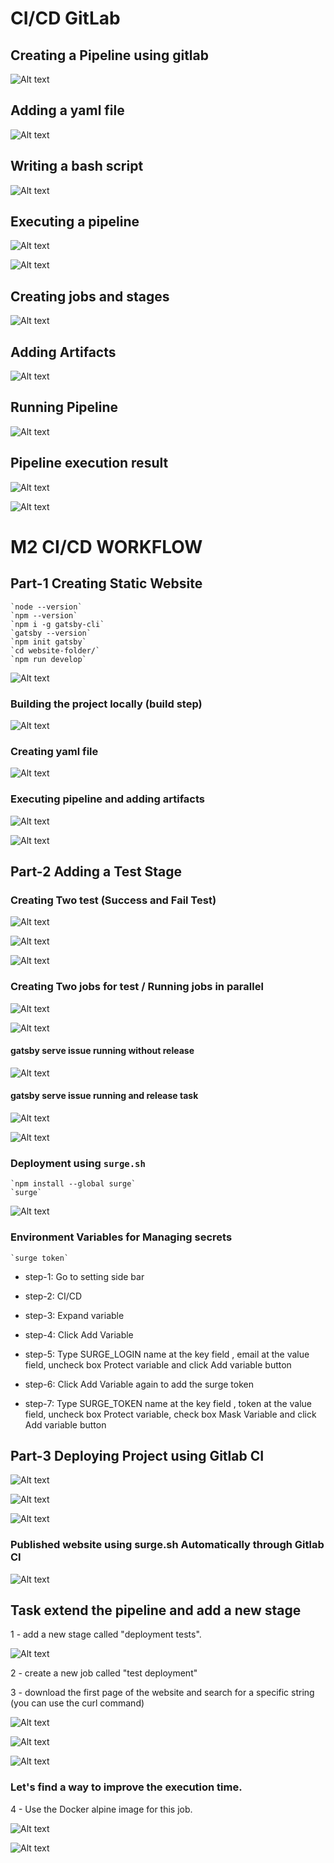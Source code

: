# CI/CD GitLab 

## Creating a Pipeline using gitlab

![Alt text](m1_ci_cd_gitlab/images/creating-pipeline.png)

## Adding a yaml file 

![Alt text](m1_ci_cd_gitlab/images/yaml-file.png)

## Writing a bash script

![Alt text](m1_ci_cd_gitlab/images/creating-file.png)

## Executing a pipeline

![Alt text](m1_ci_cd_gitlab/images/pipe-line-job.png)

![Alt text](m1_ci_cd_gitlab/images/gitlab-execution.png)

## Creating jobs and stages

![Alt text](m1_ci_cd_gitlab/images/pipeline-stages.png)

## Adding Artifacts

![Alt text](m1_ci_cd_gitlab/images/artifacts.png)

## Running Pipeline

![Alt text](m1_ci_cd_gitlab/images/finish-results.png)

## Pipeline execution result

![Alt text](m1_ci_cd_gitlab/images/test-results.png)

![Alt text](m1_ci_cd_gitlab/images/test-result2.png)


# M2 CI/CD WORKFLOW

## Part-1 Creating Static Website

    `node --version`
    `npm --version`
    `npm i -g gatsby-cli`
    `gatsby --version`
    `npm init gatsby`
    `cd website-folder/`
    `npm run develop`

![Alt text](m2_ci_cd_workflow/images/static-website.png)

### Building the project locally (build step)

![Alt text](m2_ci_cd_workflow/images/build-step.png)


### Creating yaml file

![Alt text](m2_ci_cd_workflow/images/creating-yaml.png)

### Executing pipeline and adding artifacts

![Alt text](m2_ci_cd_workflow/images/uploading-artifacts.png)

![Alt text](m2_ci_cd_workflow/images/browse-artifacts.png)

## Part-2 Adding a Test Stage 

### Creating Two test (Success and Fail Test)

![Alt text](m2_ci_cd_workflow/images/test-stage.png)


![Alt text](m2_ci_cd_workflow/images/test-stage-pipeline.png)

![Alt text](m2_ci_cd_workflow/images/failed-status.png)

### Creating Two jobs for test / Running jobs in parallel

![Alt text](m2_ci_cd_workflow/images/second-job-test.png)

![Alt text](m2_ci_cd_workflow/images/running-tests-parallel.png)

#### gatsby serve issue running without release

![Alt text](m2_ci_cd_workflow/images/gatsby-serve.png)

#### gatsby serve issue running and release task

![Alt text](m2_ci_cd_workflow/images/gatsby-serve-release.png)

![Alt text](m2_ci_cd_workflow/images/pipelines-after-release.png)

### Deployment using `surge.sh`

    `npm install --global surge`
    `surge`


![Alt text](m2_ci_cd_workflow/images/surge-website.png)


### Environment Variables for Managing secrets

    `surge token`
    
- step-1: Go to setting side bar

- step-2: CI/CD

- step-3: Expand variable

- step-4: Click Add Variable

- step-5: Type SURGE_LOGIN name at the key field , email at the value field, uncheck box Protect variable and click Add variable button

- step-6: Click Add Variable again to add the surge token

- step-7: Type SURGE_TOKEN name at the key field , token at the value field, uncheck box Protect variable, check box Mask Variable and click Add variable button

## Part-3 Deploying Project using Gitlab CI


![Alt text](m2_ci_cd_workflow/images/stages-three.png)

![Alt text](m2_ci_cd_workflow/images/deploy-stage.png)

![Alt text](m2_ci_cd_workflow/images/deploy-pipeline.png)

### Published website using surge.sh Automatically through Gitlab CI

![Alt text](m2_ci_cd_workflow/images/surge-published.png)


## Task extend the pipeline and add a new stage

1 - add a new stage called "deployment tests".

![Alt text](m2_ci_cd_workflow/images/deployment-test-new-stage.png)

2 - create a new job called "test deployment"

3 - download the first page of the website and search for a specific string (you can use the curl command)

![Alt text](m2_ci_cd_workflow/images/deployment-tests-stage.png)

![Alt text](m2_ci_cd_workflow/images/deployment-tests-pipeline.png)


![Alt text](m2_ci_cd_workflow/images/deployment-tests-log.png)

### Let's find a way to improve the execution time.

4 - Use the Docker alpine image for this job.

![Alt text](m2_ci_cd_workflow/images/alpine-image.png)

![Alt text](m2_ci_cd_workflow/images/update-alpine-log.png)